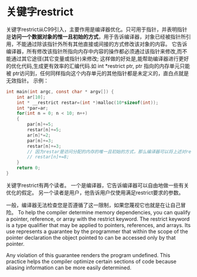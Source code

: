 # 关键字restrict

关键字restrict从C99引入，主要作用是编译器优化。只可用于指针，并表明指针是**访问一个数据对象的惟一且初始的方式**，用于告诉编译器，对象已经被指针所引用，不能通过除该指针外所有其他直接或间接的方式修改该对象的内容。
它告诉编译器，所有修改该指针所指向内存中内容的操作都必须通过该指针来修改,而不能通过其它途径(其它变量或指针)来修改;
这样做的好处是,能帮助编译器进行更好的优化代码,生成更有效率的汇编代码.如 int *restrict ptr, ptr 指向的内存单元只能被 ptr访问到，任何同样指向这个内存单元的其他指针都是未定义的，直白点就是无效指针。
示例：

```C
int main(int argc, const char * argv[]) {
    int ar[10];
    int * __restrict restar=(int *)malloc(10*sizeof(int));
    int *par=ar;
    for(int n = 0; n < 10; n++)
    {
        par[n]+=5;
        restar[n]+=5;
        ar[n]*=2;
        par[n]+=3;
        restar[n]+=3;
        // 因为restar是访问分配的内存的唯一且初始的方式，那么编译器可以将上述对restar的操作进行优化：
        // restar[n]+=8;
    }
    return 0;
}
```

关键字restrict有两个读者。
一个是编译器，它告诉编译器可以自由地做一些有关优化的假定。
另一个读者是用户，他告诉用户仅使用满足restrict要求的参数。

一般，编译器无法检查您是否遵循了这一限制，如果您蔑视它也就是在让自己冒险。
To help the compiler determine memory dependencies,
you can qualify a pointer, reference, or array
with the restrict keyword.
The restrict keyword is a type qualifier that may be
applied to pointers, references, and arrays.
Its use represents a guarantee by the programmer
that within the scope of the pointer declaration
the object pointed to can be accessed only by that pointer.

Any violation of this guarantee renders the program undefined.
This practice helps the compiler optimize certain sections of code
because aliasing information can be more easily determined.


